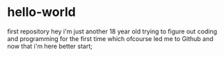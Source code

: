 # hello-world
first repository
hey i'm just another 18 year old trying to figure out coding and programming for the first time which ofcourse led me to Github and now that i'm here better start;
